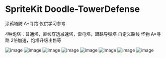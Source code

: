 # SpriteKit Doodle-TowerDefense
涂鸦塔防 A*寻路 仅供学习参考

4种炮塔：普通塔，直线穿透减速塔，雷电塔，跟踪导弹塔
自定义路线 怪物 A*寻路
2倍加速，炮塔升级出售等

![image](https://raw.githubusercontent.com/ysbrowser/Doodle-TowerDefense/master/res/IMG_9646.jpg)
![image](https://raw.githubusercontent.com/ysbrowser/Doodle-TowerDefense/master/res/IMG_9647.jpg)
![image](https://raw.githubusercontent.com/ysbrowser/Doodle-TowerDefense/master/res/IMG_9648.jpg)
![image](https://raw.githubusercontent.com/ysbrowser/Doodle-TowerDefense/master/res/IMG_9649.jpg)
![image](https://raw.githubusercontent.com/ysbrowser/Doodle-TowerDefense/master/res/IMG_9650.jpg)
![image](https://raw.githubusercontent.com/ysbrowser/Doodle-TowerDefense/master/res/IMG_9651.jpg)
![image](https://raw.githubusercontent.com/ysbrowser/Doodle-TowerDefense/master/res/IMG_9652.jpg)
![image](https://raw.githubusercontent.com/ysbrowser/Doodle-TowerDefense/master/res/IMG_9653.jpg)
